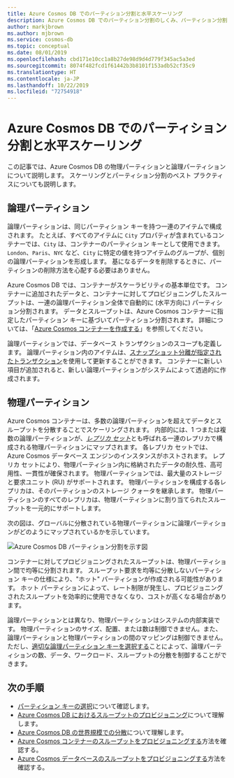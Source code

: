 ```yaml
---
title: Azure Cosmos DB でのパーティション分割と水平スケーリング
description: Azure Cosmos DB でのパーティション分割のしくみ、パーティション分割とパーティション キーを構成する方法、アプリケーションに適したパーティション キーを選ぶ方法について説明します。
author: markjbrown
ms.author: mjbrown
ms.service: cosmos-db
ms.topic: conceptual
ms.date: 08/01/2019
ms.openlocfilehash: cbd171e10cc1a8b27de98d9d4d779f345ac5a3ed
ms.sourcegitcommit: 8074f482fcd1f61442b3b8101f153adb52cf35c9
ms.translationtype: HT
ms.contentlocale: ja-JP
ms.lasthandoff: 10/22/2019
ms.locfileid: "72754918"
---
```

# <a name="partitioning-and-horizontal-scaling-in-azure-cosmos-db"></a>Azure Cosmos DB でのパーティション分割と水平スケーリング

この記事では、Azure Cosmos DB の物理パーティションと論理パーティションについて説明します。 スケーリングとパーティション分割のベスト プラクティスについても説明します。 

## <a name="logical-partitions"></a>論理パーティション

論理パーティションは、同じパーティション キーを持つ一連のアイテムで構成されます。 たとえば、すべてのアイテムに `City` プロパティが含まれているコンテナーでは、`City` は、コンテナーのパーティション キーとして使用できます。 `London`、`Paris`、`NYC` など、`City` に特定の値を持つアイテムのグループが、個別の論理パーティションを形成します。 基になるデータを削除するときに、パーティションの削除方法を心配する必要はありません。

Azure Cosmos DB では、コンテナーがスケーラビリティの基本単位です。 コンテナーに追加されたデータと、コンテナーに対してプロビジョニングしたスループットは、一連の論理パーティション全体で自動的に (水平方向に) パーティション分割されます。 データとスループットは、Azure Cosmos コンテナーに指定したパーティション キーに基づいてパーティション分割されます。 詳細については、「[Azure Cosmos コンテナーを作成する](how-to-create-container.md)」を参照してください。

論理パーティションでは、データベース トランザクションのスコープも定義します。 論理パーティション内のアイテムは、[スナップショット分離が指定されたトランザクション](database-transactions-optimistic-concurrency.md)を使用して更新することができます。 コンテナーに新しい項目が追加されると、新しい論理パーティションがシステムによって透過的に作成されます。

## <a name="physical-partitions"></a>物理パーティション

Azure Cosmos コンテナーは、多数の論理パーティションを超えてデータとスループットを分散することでスケーリングされます。 内部的には、1 つまたは複数の論理パーティションが、[*レプリカ セット*](global-dist-under-the-hood.md)とも呼ばれる一連のレプリカで構成される物理パーティションにマップされます。 各レプリカ セットでは、Azure Cosmos データベース エンジンのインスタンスがホストされます。 レプリカ セットにより、物理パーティション内に格納されたデータの耐久性、高可用性、一貫性が確保されます。 物理パーティションでは、最大量のストレージと要求ユニット (RU) がサポートされます。 物理パーティションを構成する各レプリカは、そのパーティションのストレージ クォータを継承します。 物理パーティションのすべてのレプリカは、物理パーティションに割り当てられたスループットを一元的にサポートします。 

次の図は、グローバルに分散されている物理パーティションに論理パーティションがどのようにマップされているかを示しています。

![Azure Cosmos DB パーティション分割を示す図](./media/partition-data/logical-partitions.png)

コンテナーに対してプロビジョニングされたスループットは、物理パーティション間で均等に分割されます。 スループット要求を均等に分散しないパーティション キーの仕様により、"ホット" パーティションが作成される可能性があります。 ホット パーティションによって、レート制限が発生し、プロビジョニングされたスループットを効率的に使用できなくなり、コストが高くなる場合があります。

論理パーティションとは異なり、物理パーティションはシステムの内部実装です。 物理パーティションのサイズ、配置、または数は制御できません。また、論理パーティションと物理パーティションの間のマッピングは制御できません。 ただし、[適切な論理パーティション キーを選択する](partitioning-overview.md#choose-partitionkey)ことによって、論理パーティションの数、データ、ワークロード、スループットの分散を制御することができます。

## <a name="next-steps"></a>次の手順

* [パーティション キーの選択](partitioning-overview.md#choose-partitionkey)について確認します。
* [Azure Cosmos DB におけるスループットのプロビジョニング](request-units.md)について理解します。
* [Azure Cosmos DB の世界規模での分散](distribute-data-globally.md)について理解します。
* [Azure Cosmos コンテナーのスループットをプロビジョニングする](how-to-provision-container-throughput.md)方法を確認する。
* [Azure Cosmos データベースのスループットをプロビジョニングする](how-to-provision-database-throughput.md)方法を確認する。
